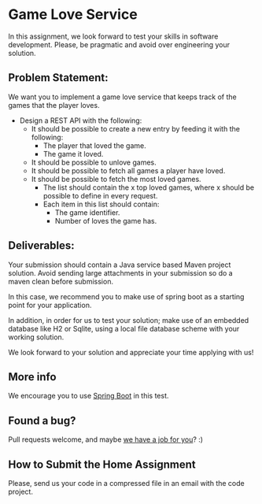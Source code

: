 
# Game Love Service

In this assignment, we look forward to test your skills in software development. Please, be pragmatic and avoid over engineering your solution.

## Problem Statement:

We want you to implement a game love service that keeps track of the games that the player loves. 

* Design a REST API with the following:
  * It should be possible to create a new entry by feeding it with the following:
    * The player that loved the game.
    * The game it loved.
  * It should be possible to unlove games.
  * It should be possible to fetch all games a player have loved.
  * It should be possible to fetch the most loved games.
    * The list should contain the x top loved games, where x should be possible to define in every request.    
    * Each item in this list should contain:
        * The game identifier.
        * Number of loves the game has.

## Deliverables:

Your submission should contain a Java service based Maven project solution. Avoid sending large attachments in your submission so do a maven clean before submission.

In this case, we recommend you to make use of spring boot as a starting point for your application. 

In addition, in order for us to test your solution; make use of an embedded database like H2 or Sqlite, using a local file database scheme with your working solution.

We look forward to your solution and appreciate your time applying with us!

## More info

We encourage you to use [Spring Boot](https://spring.io/projects/spring-boot) in this test.

## Found a bug?

Pull requests welcome, and maybe [we have a job for you](http://jobs.comeon.com/)? :)

## How to Submit the Home Assignment
Please, send us your code in a compressed file in an email with the code project.
